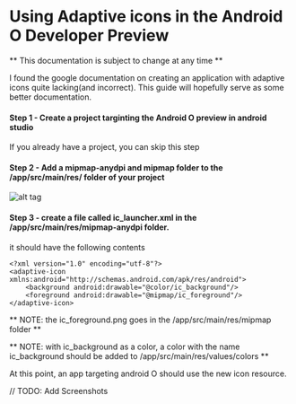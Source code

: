 # Using Adaptive icons in the Android O Developer Preview

** This documentation is subject to change at any time **


I found the google documentation on creating an application with adaptive icons quite lacking(and incorrect). This guide will hopefully serve as some better documentation.

#### Step 1 - Create a project targinting the Android O preview in android studio
   If you already have a project, you can skip this step
   
#### Step 2 - Add a mipmap-anydpi and mipmap folder to the /app/src/main/res/ folder of your project
   ![alt tag](https://raw.githubusercontent.com/kfechter/Adaptive-Icons-Help/master/Screenshots/resfolder.PNG)
   
   
#### Step 3 - create a file called ic_launcher.xml in the /app/src/main/res/mipmap-anydpi folder.
it should have the following contents

    <?xml version="1.0" encoding="utf-8"?>
    <adaptive-icon xmlns:android="http://schemas.android.com/apk/res/android">
        <background android:drawable="@color/ic_background"/>
        <foreground android:drawable="@mipmap/ic_foreground"/>
    </adaptive-icon>
    
** NOTE: the ic_foreground.png goes in the /app/src/main/res/mipmap folder **

** NOTE: with ic_background as a color, a color with the name ic_background should be added to /app/src/main/res/values/colors **

At this point, an app targeting android O should use the new icon resource.

// TODO: Add Screenshots
